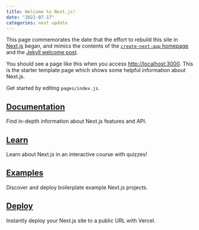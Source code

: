 ```yaml
---
title: Welcome to Next.js!
date: "2022-07-17"
categories: next update
---
```


This page commemorates the date that the effort to rebuild this site in
[Next.js][next-home] began, and mimics the contents of the [`create-next-app`
homepage][next-create] and the [Jekyll welcome post][jekyll-welcome].

You should see a page like this when you access
[http://localhost:3000](http://localhost:3000). This is the starter template
page which shows some helpful information about Next.js.

Get started by editing `pages/index.js`.

## [Documentation][next-docs]

Find in-depth information about Next.js features and API.

## [Learn][next-learn]

Learn about Next.js in an interactive course with quizzes!

## [Examples][next-examples]

Discover and deploy boilerplate example Next.js projects.

## [Deploy][next-deploy]

Instantly deploy your Next.js site to a public URL with Vercel.

[jekyll-welcome]: /blog/2017/12/07/welcome-to-jekyll
[next-home]: https://nextjs.org/
[next-create]: https://nextjs.org/docs/api-reference/create-next-app
[next-docs]: https://nextjs.org/docs
[next-learn]: https://nextjs.org/learn
[next-examples]: https://github.com/vercel/next.js/tree/master/examples
[next-deploy]:
  https://vercel.com/import?filter=next.js&utm_source=create-next-app&utm_medium=default-template&utm_campaign=create-next-app
